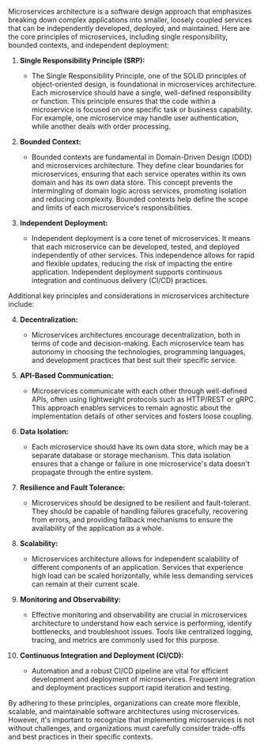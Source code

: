 Microservices architecture is a software design approach that emphasizes breaking down complex applications into smaller, loosely coupled services that can be independently developed, deployed, and maintained. Here are the core principles of microservices, including single responsibility, bounded contexts, and independent deployment:

1. **Single Responsibility Principle (SRP):**
   - The Single Responsibility Principle, one of the SOLID principles of object-oriented design, is foundational in microservices architecture. Each microservice should have a single, well-defined responsibility or function. This principle ensures that the code within a microservice is focused on one specific task or business capability. For example, one microservice may handle user authentication, while another deals with order processing.

2. **Bounded Context:**
   - Bounded contexts are fundamental in Domain-Driven Design (DDD) and microservices architecture. They define clear boundaries for microservices, ensuring that each service operates within its own domain and has its own data store. This concept prevents the intermingling of domain logic across services, promoting isolation and reducing complexity. Bounded contexts help define the scope and limits of each microservice's responsibilities.

3. **Independent Deployment:**
   - Independent deployment is a core tenet of microservices. It means that each microservice can be developed, tested, and deployed independently of other services. This independence allows for rapid and flexible updates, reducing the risk of impacting the entire application. Independent deployment supports continuous integration and continuous delivery (CI/CD) practices.

Additional key principles and considerations in microservices architecture include:

4. **Decentralization:**
   - Microservices architectures encourage decentralization, both in terms of code and decision-making. Each microservice team has autonomy in choosing the technologies, programming languages, and development practices that best suit their specific service.

5. **API-Based Communication:**
   - Microservices communicate with each other through well-defined APIs, often using lightweight protocols such as HTTP/REST or gRPC. This approach enables services to remain agnostic about the implementation details of other services and fosters loose coupling.

6. **Data Isolation:**
   - Each microservice should have its own data store, which may be a separate database or storage mechanism. This data isolation ensures that a change or failure in one microservice's data doesn't propagate through the entire system.

7. **Resilience and Fault Tolerance:**
   - Microservices should be designed to be resilient and fault-tolerant. They should be capable of handling failures gracefully, recovering from errors, and providing fallback mechanisms to ensure the availability of the application as a whole.

8. **Scalability:**
   - Microservices architecture allows for independent scalability of different components of an application. Services that experience high load can be scaled horizontally, while less demanding services can remain at their current scale.

9. **Monitoring and Observability:**
   - Effective monitoring and observability are crucial in microservices architecture to understand how each service is performing, identify bottlenecks, and troubleshoot issues. Tools like centralized logging, tracing, and metrics are commonly used for this purpose.

10. **Continuous Integration and Deployment (CI/CD):**
    - Automation and a robust CI/CD pipeline are vital for efficient development and deployment of microservices. Frequent integration and deployment practices support rapid iteration and testing.

By adhering to these principles, organizations can create more flexible, scalable, and maintainable software architectures using microservices. However, it's important to recognize that implementing microservices is not without challenges, and organizations must carefully consider trade-offs and best practices in their specific contexts.